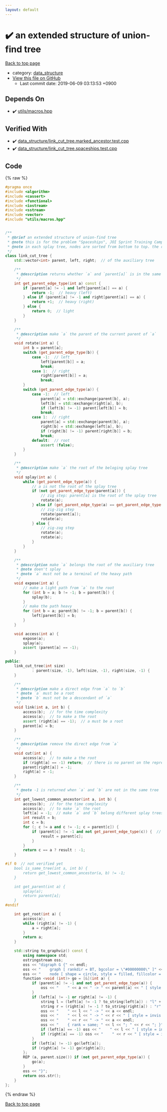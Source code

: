 ```yaml
---
layout: default
---
```


<!-- mathjax config similar to math.stackexchange -->
<script type="text/javascript" async
  src="https://cdnjs.cloudflare.com/ajax/libs/mathjax/2.7.5/MathJax.js?config=TeX-MML-AM_CHTML">
</script>
<script type="text/x-mathjax-config">
  MathJax.Hub.Config({
    TeX: { equationNumbers: { autoNumber: "AMS" }},
    tex2jax: {
      inlineMath: [ ['$','$'] ],
      processEscapes: true
    },
    "HTML-CSS": { matchFontHeight: false },
    displayAlign: "left",
    displayIndent: "2em"
  });
</script>

<script type="text/javascript" src="https://cdnjs.cloudflare.com/ajax/libs/jquery/3.4.1/jquery.min.js"></script>
<script src="https://cdn.jsdelivr.net/npm/jquery-balloon-js@1.1.2/jquery.balloon.min.js" integrity="sha256-ZEYs9VrgAeNuPvs15E39OsyOJaIkXEEt10fzxJ20+2I=" crossorigin="anonymous"></script>
<script type="text/javascript" src="../../assets/js/copy-button.js"></script>
<link rel="stylesheet" href="../../assets/css/copy-button.css" />


# :heavy_check_mark: an extended structure of union-find tree
<a href="../../index.html">Back to top page</a>

* category: <a href="../../index.html#c8f6850ec2ec3fb32f203c1f4e3c2fd2">data_structure</a>
* <a href="{{ site.github.repository_url }}/blob/master/data_structure/link_cut_tree.hpp">View this file on GitHub</a>
    - Last commit date: 2019-06-09 03:13:53 +0900




## Depends On
* :heavy_check_mark: <a href="../utils/macros.hpp.html">utils/macros.hpp</a>


## Verified With
* :heavy_check_mark: <a href="../../verify/data_structure/link_cut_tree.marked_ancestor.test.cpp.html">data_structure/link_cut_tree.marked_ancestor.test.cpp</a>
* :heavy_check_mark: <a href="../../verify/data_structure/link_cut_tree.spaceships.test.cpp.html">data_structure/link_cut_tree.spaceships.test.cpp</a>


## Code
{% raw %}
```cpp
#pragma once
#include <algorithm>
#include <cassert>
#include <functional>
#include <iostream>
#include <sstream>
#include <vector>
#include "utils/macros.hpp"


/**
 * @brief an extended structure of union-find tree
 * @note this is for the problem "Spaceships", JOI Sprint Training Camp (http://imoz.jp/data/joi/2013-sp-d4-spaceships.pdf)
 * @note in each splay tree, nodes are sorted from bottom to top. the rightmost node of the root splay tree of the auxiliary tree is the root of represented tree.
 */
class link_cut_tree {
    std::vector<int> parent, left, right;  // of the auxiliary tree

    /**
     * @description returns whether `a` and `parent[a]` is in the same splay tree
     */
    int get_parent_edge_type(int a) const {
        if (parent[a] != -1 and left[parent[a]] == a) {
            return -1;  // heavy (left)
        } else if (parent[a] != -1 and right[parent[a]] == a) {
            return +1;  // heavy (right)
        } else {
            return 0;  // light
        }
    }

    /**
     * @description make `a` the parent of the current parent of `a`
     */
    void rotate(int a) {
        int b = parent[a];
        switch (get_parent_edge_type(b)) {
            case -1:  // left
                left[parent[b]] = a;
                break;
            case 1:  // right
                right[parent[b]] = a;
                break;
        }
        switch (get_parent_edge_type(a)) {
            case -1:  // left
                parent[a] = std::exchange(parent[b], a);
                left[b] = std::exchange(right[a], b);
                if (left[b] != -1) parent[left[b]] = b;
                break;
            case 1:  // right
                parent[a] = std::exchange(parent[b], a);
                right[b] = std::exchange(left[a], b);
                if (right[b] != -1) parent[right[b]] = b;
                break;
            default:  // root
                assert (false);
        }
    }

    /**
     * @description make `a` the root of the beloging splay tree
     */
    void splay(int a) {
        while (get_parent_edge_type(a)) {
            // a is not the root of the splay tree
            if (not get_parent_edge_type(parent[a])) {
                // zig step: parent[a] is the root of the splay tree
                rotate(a);
            } else if (get_parent_edge_type(a) == get_parent_edge_type(parent[a])) {
                // zig-zig step
                rotate(parent[a]);
                rotate(a);
            } else {
                // zig-zag step
                rotate(a);
                rotate(a);
            }
        }
    }

    /**
     * @description make `a` belongs the root of the auxiliary tree
     * @note doen't splay
     * @note `a` must not be a terminal of the heavy path
     */
    void expose(int a) {
        // make a light path from `a` to the root
        for (int b = a; b != -1; b = parent[b]) {
            splay(b);
        }
        // make the path heavy
        for (int b = a; parent[b] != -1; b = parent[b]) {
            left[parent[b]] = b;
        }
    }

    void access(int a) {
        expose(a);
        splay(a);
        assert (parent[a] == -1);
    }

public:
    link_cut_tree(int size)
            : parent(size, -1), left(size, -1), right(size, -1) {
    }

    /**
     * @description make a direct edge from `a` to `b`
     * @note `a` must be a root
     * @note `b` must not be a descendant of `a`
     */
    void link(int a, int b) {
        access(b);  // for the time complexity
        access(a);  // to make a the root
        assert (right[a] == -1);  // a must be a root
        parent[a] = b;
    }

    /**
     * @description remove the direct edge from `a`
     */
    void cut(int a) {
        access(a);  // to make a the root
        if (right[a] == -1) return;  // there is no parent on the represented tree
        parent[right[a]] = -1;
        right[a] = -1;
    }

    /**
     * @note -1 is returned when `a` and `b` are not in the same tree
     */
    int get_lowest_common_ancestor(int a, int b) {
        access(b);  // for the time complexity
        access(a);  // to make `a` the root
        left[a] = -1;  // make `a` and `b` belong different splay trees if `b` is a descendant of `a`
        int result = b;
        int c = b;
        for (; c != a and c != -1; c = parent[c]) {
            if (parent[c] != -1 and not get_parent_edge_type(c)) {  // when it enters another splay tree
                result = parent[c];
            }
        }
        return c == a ? result : -1;
    }

#if 0  // not verified yet
    bool is_same_tree(int a, int b) {
        return get_lowest_common_ancestor(a, b) != -1;
    }

    int get_parent(int a) {
        splay(a);
        return parent[a];
    }
#endif

    int get_root(int a) {
        access(a);
        while (right[a] != -1) {
            a = right[a];
        }
        return a;
    }

    std::string to_graphviz() const {
        using namespace std;
        ostringstream oss;
        oss << "digraph G {" << endl;
        oss << "    graph [ rankdir = BT, bgcolor = \"#00000000\" ]" << endl;
        oss << "    node [ shape = circle, style = filled, fillcolor = \"#ffffffff\" ]" << endl;
        function <void (int)> go = [&](int a) {
            if (parent[a] != -1 and not get_parent_edge_type(a)) {
                oss << "    " << a << " -> " << parent[a] << " [ style = dashed ]" << endl;
            }
            if (left[a] != -1 or right[a] != -1) {
                string l = (left[a] != -1 ? to_string(left[a]) : "l" + to_string(a));
                string r = (right[a] != -1 ? to_string(right[a]) : "r" + to_string(a));
                oss << "    " << l << " -> " << a << endl;
                oss << "    " << l << " -> " << r << " [ style = invis ]" << endl;
                oss << "    " << r << " -> " << a << endl;
                oss << "    { rank = same; " << l << "; " << r << "; }" << endl;
                if (left[a] == -1) oss << "    " << l << " [ style = invis ]" << endl;
                if (right[a] == -1) oss << "    " << r << " [ style = invis ]" << endl;
            }
            if (left[a] != -1) go(left[a]);
            if (right[a] != -1) go(right[a]);
        };
        REP (a, parent.size()) if (not get_parent_edge_type(a)) {
            go(a);
        }
        oss << "}";
        return oss.str();
    }
};

```
{% endraw %}

<a href="../../index.html">Back to top page</a>

